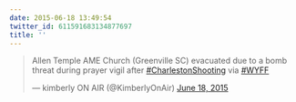 ```yaml
---
date: 2015-06-18 13:49:54
twitter_id: 611591683134877697
title: ''
---
```


<blockquote class="twitter-tweet"><p lang="en" dir="ltr">Allen Temple AME Church (Greenville SC) evacuated due to a bomb threat during prayer vigil after <a href="https://twitter.com/hashtag/CharlestonShooting?src=hash&amp;ref_src=twsrc%5Etfw">#CharlestonShooting</a> via <a href="https://twitter.com/hashtag/WYFF?src=hash&amp;ref_src=twsrc%5Etfw">#WYFF</a></p>&mdash; kimberly ON AIR (@KimberlyOnAir) <a href="https://twitter.com/KimberlyOnAir/status/611587702128029696?ref_src=twsrc%5Etfw">June 18, 2015</a></blockquote>
<script async src="https://platform.twitter.com/widgets.js" charset="utf-8"></script>
